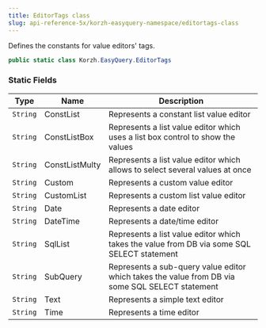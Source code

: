 ```yaml
---
title: EditorTags class
slug: api-reference-5x/korzh-easyquery-namespace/editortags-class
---
```



Defines the constants for value editors' tags.
```csharp
public static class Korzh.EasyQuery.EditorTags

```

### Static Fields

| Type | Name | Description | 
| --- | --- | --- | 
| `String` | ConstList | Represents a constant list value editor | 
| `String` | ConstListBox | Represents a list value editor which uses a list box control to show the values | 
| `String` | ConstListMulty | Represents a list value editor which allows to select several values at once | 
| `String` | Custom | Represents a custom value editor | 
| `String` | CustomList | Represents a custom list value editor | 
| `String` | Date | Represents a date editor | 
| `String` | DateTime | Represents a date/time editor | 
| `String` | SqlList | Represents a list value editor which takes the value from DB via some SQL SELECT statement | 
| `String` | SubQuery | Represents a sub-query value editor which takes the value from DB via some SQL SELECT statement | 
| `String` | Text | Represents a simple text editor | 
| `String` | Time | Represents a time editor |